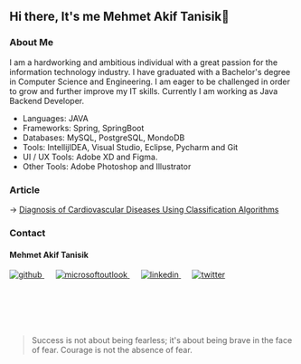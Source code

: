 ## Hi there, It's me Mehmet Akif Tanisik👋

<!--
**mehmet-akif-tanisik/mehmet-akif-tanisik** is a ✨ _special_ ✨ repository because its `README.md` (this file) appears on your GitHub profile.

Here are some ideas to get you started:

- 🔭 I’m currently working on ...
- 🌱 I’m currently learning ...
- 👯 I’m looking to collaborate on ...
- 🤔 I’m looking for help with ...
- 💬 Ask me about ...
- 📫 How to reach me: ...
- 😄 Pronouns: ...
- ⚡ Fun fact: ...
-->

### About Me

I am a hardworking and ambitious individual with a great passion for the information technology industry. I have graduated with a Bachelor's degree in Computer Science and Engineering. I am eager to be challenged in order to grow and further improve my IT skills. Currently I am working as Java Backend Developer.

- Languages: JAVA
- Frameworks: Spring, SpringBoot
- Databases: MySQL, PostgreSQL, MondoDB
- Tools: IntellijIDEA, Visual Studio, Eclipse, Pycharm and Git
- UI / UX Tools: Adobe XD and Figma.
- Other Tools: Adobe Photoshop and Illustrator

### Article
-> <a href="https://ieeexplore.ieee.org/document/9942793" target="_blank">Diagnosis of Cardiovascular Diseases Using Classification Algorithms</a>


### Contact

#### Mehmet Akif Tanisik 

<a href="https://github.com/mehmet-akif-tanisik" target="_blank">
<img  src=https://img.shields.io/badge/github-%2324292e.svg?&style=for-the-badge&logo=github&logoColor=white alt=github style="margin-bottom: 20px;" />
</a>
<a href = "mailto:matnsk@outlook.com?subject = Feedback&body = Message">
<img src=https://img.shields.io/badge/send-email-email?&style=for-the-badge&logo=microsoftoutlook&color=CD5C5C alt=microsoftoutlook style="margin-bottom: 20px; margin-left:20px" />
</a>
<a href="https://linkedin.com/in/mehmet-akif-tanisik" target="_blank">
<img src=https://img.shields.io/badge/linkedin-%231E77B5.svg?&style=for-the-badge&logo=linkedin&logoColor=white alt=linkedin style="margin-bottom: 20px; margin-left:20px" />
</a>  
<a href="https://twitter.com/makiftanisik" target="_blank">
<img src=https://img.shields.io/badge/twitter-%2300acee.svg?&style=for-the-badge&logo=twitter&logoColor=white alt=twitter style="margin-bottom: 20px; margin-left:20px" />
</a>

<br><br><br>
> Success is not about being fearless; it's about being brave in the face of fear. Courage is not the absence of fear.

